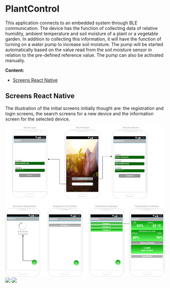 # PlantControl

This application connects to an embedded system through BLE communication. The device has the function of collecting data of relative humidity,
ambient temperature and soil moisture of a plant or a vegetable garden. In addition to collecting this information, it will have the function 
of turning on a water pump to increase soil moisture.
The pump will be started automatically based on the value read from the soil moisture sensor in relation to the pre-defined reference value. 
The pump can also be activated manually.



**Content:**

- [Screens React Native](#screns-react-native)



<!-- /TOC -->
<!-- markdownlint-restore -->
<!-- Due to a bug in Markdown TOC, the table is formatted incorrectly if tab indentation is set other than 4. Due to another bug, this comment must be *after* the TOC entry. -->


## Screens React Native

The illustration of the initial screens initially thought are: the registration and login screens, the search screens for a new device and the information screen for the selected device.

<img src = "Images/telas.png" width = "600" heigth="700"> 


<img src = "Images/tela1.png" width = "300" heigth="700"> 
<img src = "Images/tela2.png" width = "300" heigth="700"> 
